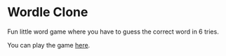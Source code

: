 # Wordle Clone

Fun little word game where you have to guess the correct word in 6 tries.

You can play the game [here](https://www.freddyrangel.com/wordle/).
